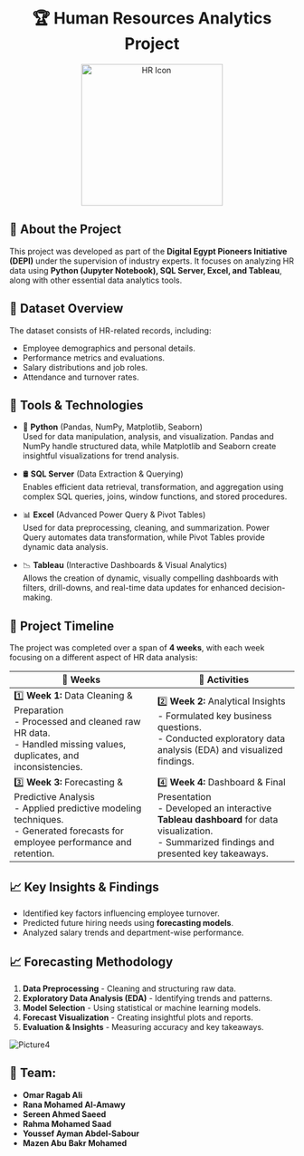 <h1 align="center">🏆 Human Resources Analytics Project</h1>

<p align="center">
  <img src="https://cdn-icons-png.flaticon.com/128/3135/3135715.png" alt="HR Icon" width="250"/>
</p>



## 🚀 About the Project 
This project was developed as part of the **Digital Egypt Pioneers Initiative (DEPI)** under the supervision of industry experts. It focuses on analyzing HR data using **Python (Jupyter Notebook), SQL Server, Excel, and Tableau**, along with other essential data analytics tools.  


## 📂 Dataset Overview  
The dataset consists of HR-related records, including:  
- Employee demographics and personal details.  
- Performance metrics and evaluations.  
- Salary distributions and job roles.  
- Attendance and turnover rates.  


## 📌 Tools & Technologies  

- 🐍 **Python** (Pandas, NumPy, Matplotlib, Seaborn)  
  Used for data manipulation, analysis, and visualization. Pandas and NumPy handle structured data, while Matplotlib and Seaborn create insightful visualizations for trend analysis.  

- 🛢 **SQL Server** (Data Extraction & Querying)  
  Enables efficient data retrieval, transformation, and aggregation using complex SQL queries, joins, window functions, and stored procedures.  

- 📊 **Excel** (Advanced Power Query & Pivot Tables)  
  Used for data preprocessing, cleaning, and summarization. Power Query automates data transformation, while Pivot Tables provide dynamic data analysis.  

- 📉 **Tableau** (Interactive Dashboards & Visual Analytics)  
  Allows the creation of dynamic, visually compelling dashboards with filters, drill-downs, and real-time data updates for enhanced decision-making.  

## 📅 Project Timeline 
The project was completed over a span of **4 weeks**, with each week focusing on a different aspect of HR data analysis:  

| 📆 Weeks        | 📌 Activities  |
|----------------|--------------|
| 1️⃣ **Week 1:** Data Cleaning & Preparation  <br> - Processed and cleaned raw HR data.  <br> - Handled missing values, duplicates, and inconsistencies.  | 2️⃣ **Week 2:** Analytical Insights  <br> - Formulated key business questions.  <br> - Conducted exploratory data analysis (EDA) and visualized findings.  |
| 3️⃣ **Week 3:** Forecasting & Predictive Analysis  <br> - Applied predictive modeling techniques.  <br> - Generated forecasts for employee performance and retention.  | 4️⃣ **Week 4:** Dashboard & Final Presentation  <br> - Developed an interactive **Tableau dashboard** for data visualization.  <br> - Summarized findings and presented key takeaways.  |




## 📈 Key Insights & Findings  
- Identified key factors influencing employee turnover.  
- Predicted future hiring needs using **forecasting models**.  
- Analyzed salary trends and department-wise performance.  

## 📈 Forecasting Methodology
1. **Data Preprocessing** - Cleaning and structuring raw data.
2. **Exploratory Data Analysis (EDA)** - Identifying trends and patterns.
3. **Model Selection** - Using statistical or machine learning models.
4. **Forecast Visualization** - Creating insightful plots and reports.
5. **Evaluation & Insights** - Measuring accuracy and key takeaways.


![Picture4](https://github.com/user-attachments/assets/4b3dc16f-0700-4a04-abdb-6a288fd6a36a)


## 👥 Team:
- **Omar Ragab Ali**  
- **Rana Mohamed Al-Amawy**  
- **Sereen Ahmed Saeed**  
- **Rahma Mohamed Saad**  
- **Youssef Ayman Abdel-Sabour**  
- **Mazen Abu Bakr Mohamed**  

